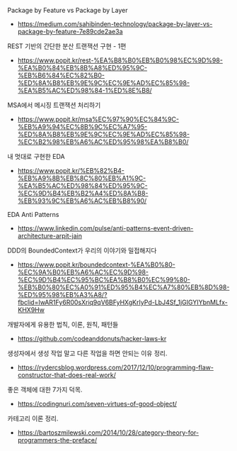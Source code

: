Package by Feature vs Package by Layer
- https://medium.com/sahibinden-technology/package-by-layer-vs-package-by-feature-7e89cde2ae3a

REST 기반의 간단한 분산 트랜잭션 구현 - 1편
- https://www.popit.kr/rest-%EA%B8%B0%EB%B0%98%EC%9D%98-%EA%B0%84%EB%8B%A8%ED%95%9C-%EB%B6%84%EC%82%B0-%ED%8A%B8%EB%9E%9C%EC%9E%AD%EC%85%98-%EA%B5%AC%ED%98%84-1%ED%8E%B8/

MSA에서 메시징 트랜잭션 처리하기
- https://www.popit.kr/msa%EC%97%90%EC%84%9C-%EB%A9%94%EC%8B%9C%EC%A7%95-%ED%8A%B8%EB%9E%9C%EC%9E%AD%EC%85%98-%EC%B2%98%EB%A6%AC%ED%95%98%EA%B8%B0/

내 멋대로 구현한 EDA
- https://www.popit.kr/%EB%82%B4-%EB%A9%8B%EB%8C%80%EB%A1%9C-%EA%B5%AC%ED%98%84%ED%95%9C-%EC%9D%B4%EB%B2%A4%ED%8A%B8-%EB%93%9C%EB%A6%AC%EB%B8%90/

EDA Anti Patterns
- https://www.linkedin.com/pulse/anti-patterns-event-driven-architecture-arpit-jain

DDD의 BoundedContext가 우리의 이야기와 밀접해지다
- https://www.popit.kr/boundedcontext-%EA%B0%80-%EC%9A%B0%EB%A6%AC%EC%9D%98-%EC%9D%B4%EC%95%BC%EA%B8%B0%EC%99%80-%EB%B0%80%EC%A0%91%ED%95%B4%EC%A7%80%EB%8D%98-%ED%95%98%EB%A3%A8/?fbclid=IwAR1Fy6R00sXriq9qV6BFyHXgKrIyPd-LbJ4Sf_1jGIGYIYbnMLfx-KHX9Hw

개발자에게 유용한 법칙, 이론, 원칙, 패턴들
- https://github.com/codeanddonuts/hacker-laws-kr

생성자에서 생성 작업 말고 다른 작업을 하면 안되는 이유 정리.
- https://rydercsblog.wordpress.com/2017/12/10/programming-flaw-constructor-that-does-real-work/

좋은 객체에 대한 7가지 덕목.
- https://codingnuri.com/seven-virtues-of-good-object/

카테고리 이론 정리.
- https://bartoszmilewski.com/2014/10/28/category-theory-for-programmers-the-preface/
